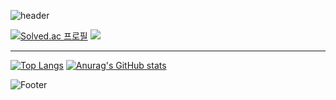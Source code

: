 <!--
**newbieman123/newbieman123** is a ✨ _special_ ✨ repository because its `README.md` (this file) appears on your GitHub profile.
Here are some ideas to get you started:
- 🔭 I’m currently working on ...
- 🌱 I’m currently learning ...
- 👯 I’m looking to collaborate on ...
- 🤔 I’m looking for help with ...
- 💬 Ask me about ...
- 📫 How to reach me: ...
- 😄 Pronouns: ...
- ⚡ Fun fact: ...
-->

![header](https://capsule-render.vercel.app/api?type=waving&color=76819C&height=200&section=header&text=My%20Profile&fontSize=90)


[![Solved.ac
프로필](http://mazassumnida.wtf/api/v2/generate_badge?boj=dbdbais)](https://solved.ac/dbdbais)
<img src="http://mazandi.herokuapp.com/api?handle=dbdbais&theme=cold"/>

***
 [![Top Langs](https://github-readme-stats.vercel.app/api/top-langs/?username=newbieman123)](https://githuF4BBBBb.com/newbieman123/github-readme-stats) 
[![Anurag's GitHub stats](https://github-readme-stats.vercel.app/api?username=newbieman123)](https://github.com/newbieman123/github-readme-stats)


 ![Footer](https://capsule-render.vercel.app/api?type=waving&color=76819C&height=200&section=footer)
